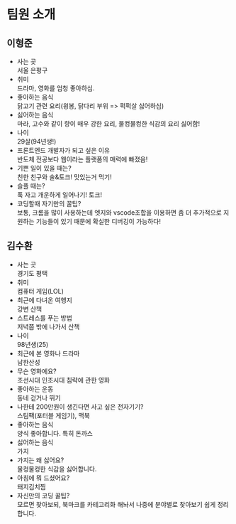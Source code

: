 # 팀원 소개
## 이형준
- 사는 곳<br/>
서울 은평구
- 취미<br/>
드라마, 영화를 엄청 좋아하심.
- 좋아하는 음식<br/>
닭고기 관련 요리(윙봉, 닭다리 부위 => 퍽퍽살 싫어하심)
- 싫어하는 음식<br/>
마라, 고수와 같이 향이 매우 강한 요리, 물컹물컹한 식감의 요리 싫어함!
- 나이<br/>
29살(94년생!)
- 프론트엔드 개발자가 되고 싶은 이유<br/>
반도체 전공보다 웹이라는 플랫폼의 매력에 빠졌음!
- 기쁜 일이 있을 때는?<br/>
친한 친구와 술&토크! 맛있는거 먹기!
- 슬플 때는?<br/>
푹 자고 개운하게 일어나기! 토크!
- 코딩할때 자기만의 꿀팁?<br/>
보통, 크롬을 많이 사용하는데 엣지와 vscode조합을 이용하면 좀 더 추가적으로 지원하는 기능들이 있기 때문에 확실한 디버깅이 가능하다!

## 김수환
- 사는 곳<br/>
경기도 평택
- 취미<br/>
컴퓨터 게임(LOL)
- 최근에 다녀온 여행지<br/>
강변 산책
- 스트레스를 푸는 방법<br/>
저녁쯤 밖에 나가서 산책
- 나이<br/>
98년생(25)
- 최근에 본 영화나 드라마<br/>
남한산성
- 무슨 영화에요?<br/>
조선시대 인조시대 침략에 관한 영화
- 좋아하는 운동<br/>
동네 걷거나 뛰기 
- 나한테 200만원이 생긴다면 사고 싶은 전자기기?<br/>
스팀팩(포터블 게임기), 맥북
- 좋아하는 음식<br/>
양식 좋아합니다. 특히 돈까스
- 싫어하는 음식<br/>
가지
- 가지는 왜 싫어요?<br/>
물컹물컹한 식감을 싫어합니다.
- 아침에 뭐 드셨어요?<br/>
돼지김치찜 
- 자신만의 코딩 꿀팁?<br/>
모르면 찾아보되, 북마크를 카테고리화 해놔서 나중에 분야별로 찾아보기 쉽게 정리합니다.

